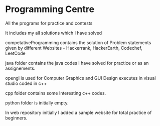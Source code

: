 # Programming Centre
All the programs for practice and contests

It includes my all solutions which I have solved

competativeProgramming contains the solution of Problem statements given by different Websites - Hackerrank, HackerEarth, Codechef, LeetCode

java folder contains the java codes I have solved for practice or as an assignements.

opengl is used for Computer Graphics and GUI Design executes in visual studio coded in c++

cpp folder contains some Interesting c++ codes.

python folder is initially empty.

In web repository initially I added a sample website for total practice of beginners.
